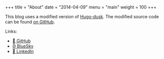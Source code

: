 +++
title = "About"
date = "2014-04-09"
menu = "main"
weight = 100
+++

This blog uses a modified version of
[Hugo-dusk](https://github.com/gyorb/hugo-dusk). The modified source code can be
found [on GitHub](https://github.com/wheelsbot7/laughing-carnival).

Links:

- [ GitHub](https://github.com/wheelsbot7)
- [ BlueSky](https://bsky.app/profile/wheelsbot.dev)
- [ LinkedIn](https://www.linkedin.com/in/owen-wertzberger-14992b164/)
